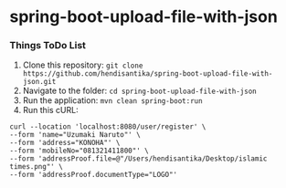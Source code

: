 # spring-boot-upload-file-with-json

### Things ToDo List

1. Clone this repository: `git clone https://github.com/hendisantika/spring-boot-upload-file-with-json.git`
2. Navigate to the folder: `cd spring-boot-upload-file-with-json`
3. Run the application: `mvn clean spring-boot:run`
4. Run this cURL:

```shell
curl --location 'localhost:8080/user/register' \
--form 'name="Uzumaki Naruto"' \
--form 'address="KONOHA"' \
--form 'mobileNo="081321411800"' \
--form 'addressProof.file=@"/Users/hendisantika/Desktop/islamic times.png"' \
--form 'addressProof.documentType="LOGO"'
```


